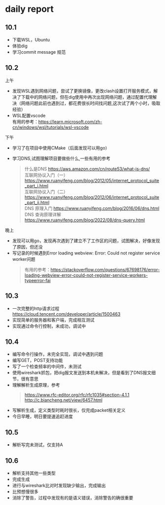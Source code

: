 # daily report

## 10.1

- 下载WSL，Ubuntu
- 体验dig
- 学习commit message 规范

## 10.2

上午

- 发现WSL遇到网络问题，尝试了更换镜像，更改clash设置打开服务模式，解决了下载中的网络问题，但在dig使用中再次出现网络问题，通过配置代理解决（网络问题此前也遇到过，都花费很长时间找问题,这次试了两个小时，吸取经验）
- WSL配置vscode  
有用的参考：<https://learn.microsoft.com/zh-cn/windows/wsl/tutorials/wsl-vscode>

下午

- 学习了在项目中使用CMake（后面发现可以用go）
- 学习DNS,试图理解项目要做些什么,一些有用的参考  

    >什么是DNS <https://aws.amazon.com/cn/route53/what-is-dns/>  
    互联网协议入门（一） <https://www.ruanyifeng.com/blog/2012/05/internet_protocol_suite_part_i.html>  
    互联网协议入门（二） <https://www.ruanyifeng.com/blog/2012/06/internet_protocol_suite_part_ii.html>  
    DNS 原理入门 <https://www.ruanyifeng.com/blog/2016/06/dns.html>  
    DNS 查询原理详解 <https://www.ruanyifeng.com/blog/2022/08/dns-query.html>

晚上

- 发现可以用go，发现再次遇到了建立不了工作区的问题，试图解决，好像发现了原因，但还没
- 写记录的时候遇到Error loading webview: Error: Could not register service worker问题  
    >有用的参考：<https://stackoverflow.com/questions/67698176/error-loading-webview-error-could-not-register-service-workers-typeerror-fai>

## 10.3

- 一次完整的http请求过程 <https://cloud.tencent.com/developer/article/1500463>
- 实现简单的服务器和客户端，完成相互测试
- 实现通过命令行控制，未成功，调试中

## 10.4

- 编写命令行操作，未完全实现，调试中遇到问题
- 编写GET，POST支持功能
- 写了一个检查频率的中间件，未测试
- 使用wireshark抓包，把dig报文发送到本机未解决，但是看到了DNS报文细节，很有意思
- 理解解析生成原理，参考  
    ><https://www.rfc-editor.org/rfc/rfc1035#section-4.1.1>  
    <http://c.biancheng.net/view/6457.html>
- 写解析生成，定义类型时耗时很长，仅完成packet相关定义
- 今日早睡，明日要提速追赶进度

## 10.5

- 解析写完未测试，仅支持A

## 10.6

- 解析支持其他一些类型
- 完成生成
- 进行与wireshark比对时发现缺少输出，完成输出
- 比预想慢很多
- 消除了警告，过程中发现有的是语义错误，消除警告的确很重要
